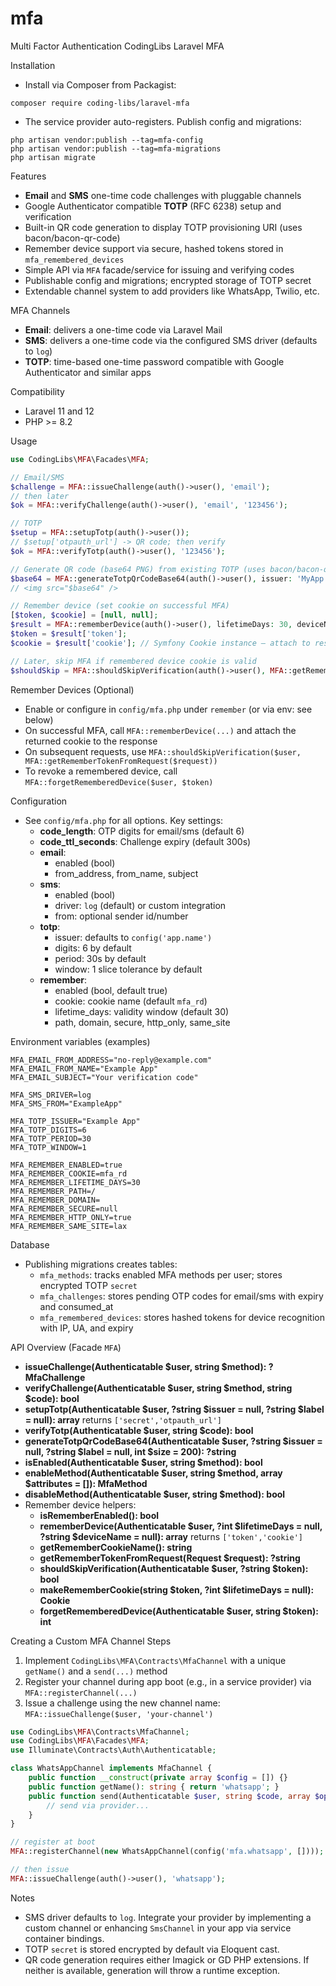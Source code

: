 # mfa
Multi Factor Authentication
CodingLibs Laravel MFA

 

Installation
- Install via Composer from Packagist:
```
composer require coding-libs/laravel-mfa
```
- The service provider auto-registers. Publish config and migrations:
```
php artisan vendor:publish --tag=mfa-config
php artisan vendor:publish --tag=mfa-migrations
php artisan migrate
```

 

Features
- **Email** and **SMS** one-time code challenges with pluggable channels
- Google Authenticator compatible **TOTP** (RFC 6238) setup and verification
- Built-in QR code generation to display TOTP provisioning URI (uses bacon/bacon-qr-code)
- Remember device support via secure, hashed tokens stored in `mfa_remembered_devices`
- Simple API via `MFA` facade/service for issuing and verifying codes
- Publishable config and migrations; encrypted storage of TOTP secret
- Extendable channel system to add providers like WhatsApp, Twilio, etc.

MFA Channels
- **Email**: delivers a one-time code via Laravel Mail
- **SMS**: delivers a one-time code via the configured SMS driver (defaults to `log`)
- **TOTP**: time-based one-time password compatible with Google Authenticator and similar apps

Compatibility
- Laravel 11 and 12
- PHP >= 8.2


Usage
```php
use CodingLibs\MFA\Facades\MFA;

// Email/SMS
$challenge = MFA::issueChallenge(auth()->user(), 'email');
// then later
$ok = MFA::verifyChallenge(auth()->user(), 'email', '123456');

// TOTP
$setup = MFA::setupTotp(auth()->user());
// $setup['otpauth_url'] -> QR code; then verify
$ok = MFA::verifyTotp(auth()->user(), '123456');

// Generate QR code (base64 PNG) from existing TOTP (uses bacon/bacon-qr-code)
$base64 = MFA::generateTotpQrCodeBase64(auth()->user(), issuer: 'MyApp');
// <img src="$base64" />

// Remember device (set cookie on successful MFA)
[$token, $cookie] = [null, null];
$result = MFA::rememberDevice(auth()->user(), lifetimeDays: 30, deviceName: 'My Laptop');
$token = $result['token'];
$cookie = $result['cookie']; // Symfony Cookie instance — attach to response

// Later, skip MFA if remembered device cookie is valid
$shouldSkip = MFA::shouldSkipVerification(auth()->user(), MFA::getRememberTokenFromRequest(request()));
```

Remember Devices (Optional)
- Enable or configure in `config/mfa.php` under `remember` (or via env: see below)
- On successful MFA, call `MFA::rememberDevice(...)` and attach the returned cookie to the response
- On subsequent requests, use `MFA::shouldSkipVerification($user, MFA::getRememberTokenFromRequest($request))`
- To revoke a remembered device, call `MFA::forgetRememberedDevice($user, $token)`

Configuration
- See `config/mfa.php` for all options. Key settings:
  - **code_length**: OTP digits for email/sms (default 6)
  - **code_ttl_seconds**: Challenge expiry (default 300s)
  - **email**:
    - enabled (bool)
    - from_address, from_name, subject
  - **sms**:
    - enabled (bool)
    - driver: `log` (default) or custom integration
    - from: optional sender id/number
  - **totp**:
    - issuer: defaults to `config('app.name')`
    - digits: 6 by default
    - period: 30s by default
    - window: 1 slice tolerance by default
  - **remember**:
    - enabled (bool, default true)
    - cookie: cookie name (default `mfa_rd`)
    - lifetime_days: validity window (default 30)
    - path, domain, secure, http_only, same_site

Environment variables (examples)
```
MFA_EMAIL_FROM_ADDRESS="no-reply@example.com"
MFA_EMAIL_FROM_NAME="Example App"
MFA_EMAIL_SUBJECT="Your verification code"

MFA_SMS_DRIVER=log
MFA_SMS_FROM="ExampleApp"

MFA_TOTP_ISSUER="Example App"
MFA_TOTP_DIGITS=6
MFA_TOTP_PERIOD=30
MFA_TOTP_WINDOW=1

MFA_REMEMBER_ENABLED=true
MFA_REMEMBER_COOKIE=mfa_rd
MFA_REMEMBER_LIFETIME_DAYS=30
MFA_REMEMBER_PATH=/
MFA_REMEMBER_DOMAIN=
MFA_REMEMBER_SECURE=null
MFA_REMEMBER_HTTP_ONLY=true
MFA_REMEMBER_SAME_SITE=lax
```

Database
- Publishing migrations creates tables:
  - `mfa_methods`: tracks enabled MFA methods per user; stores encrypted TOTP `secret`
  - `mfa_challenges`: stores pending OTP codes for email/sms with expiry and consumed_at
  - `mfa_remembered_devices`: stores hashed tokens for device recognition with IP, UA, and expiry

API Overview (Facade `MFA`)
- **issueChallenge(Authenticatable $user, string $method): ?MfaChallenge**
- **verifyChallenge(Authenticatable $user, string $method, string $code): bool**
- **setupTotp(Authenticatable $user, ?string $issuer = null, ?string $label = null): array** returns `['secret','otpauth_url']`
- **verifyTotp(Authenticatable $user, string $code): bool**
- **generateTotpQrCodeBase64(Authenticatable $user, ?string $issuer = null, ?string $label = null, int $size = 200): ?string**
- **isEnabled(Authenticatable $user, string $method): bool**
- **enableMethod(Authenticatable $user, string $method, array $attributes = []): MfaMethod**
- **disableMethod(Authenticatable $user, string $method): bool**
- Remember device helpers:
  - **isRememberEnabled(): bool**
  - **rememberDevice(Authenticatable $user, ?int $lifetimeDays = null, ?string $deviceName = null): array** returns `['token','cookie']`
  - **getRememberCookieName(): string**
  - **getRememberTokenFromRequest(Request $request): ?string**
  - **shouldSkipVerification(Authenticatable $user, ?string $token): bool**
  - **makeRememberCookie(string $token, ?int $lifetimeDays = null): Cookie**
  - **forgetRememberedDevice(Authenticatable $user, string $token): int**

Creating a Custom MFA Channel
Steps
1. Implement `CodingLibs\MFA\Contracts\MfaChannel` with a unique `getName()` and a `send(...)` method
2. Register your channel during app boot (e.g., in a service provider) via `MFA::registerChannel(...)`
3. Issue a challenge using the new channel name: `MFA::issueChallenge($user, 'your-channel')`
```php
use CodingLibs\MFA\Contracts\MfaChannel;
use CodingLibs\MFA\Facades\MFA;
use Illuminate\Contracts\Auth\Authenticatable;

class WhatsAppChannel implements MfaChannel {
    public function __construct(private array $config = []) {}
    public function getName(): string { return 'whatsapp'; }
    public function send(Authenticatable $user, string $code, array $options = []): void {
        // send via provider...
    }
}

// register at boot
MFA::registerChannel(new WhatsAppChannel(config('mfa.whatsapp', [])));

// then issue
MFA::issueChallenge(auth()->user(), 'whatsapp');
```

Notes
- SMS driver defaults to `log`. Integrate your provider by implementing a custom channel
  or enhancing `SmsChannel` in your app via service container bindings.
- TOTP `secret` is stored encrypted by default via Eloquent cast.
- QR code generation requires either Imagick or GD PHP extensions. If neither is available,
  generation will throw a runtime exception.